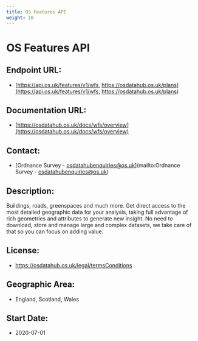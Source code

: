 ```yaml
---
title: OS Features API
weight: 10
---
```


# OS Features API

## Endpoint URL:
 - [https://api.os.uk/features/v1/wfs, https://osdatahub.os.uk/plans](https://api.os.uk/features/v1/wfs, https://osdatahub.os.uk/plans)

## Documentation URL:
 - [https://osdatahub.os.uk/docs/wfs/overview](https://osdatahub.os.uk/docs/wfs/overview)

## Contact:
 - [Ordnance Survey - <osdatahubenquiries@os.uk>](mailto:Ordnance Survey - <osdatahubenquiries@os.uk>)

## Description:
Buildings, roads, greenspaces and much more. Get direct access to the most detailed geographic data for your analysis, taking full advantage of rich geometries and attributes to generate new insight. No need to download, store and manage large and complex datasets, we take care of that so you can focus on adding value.

## License:
 - https://osdatahub.os.uk/legal/termsConditions

## Geographic Area:
 - England, Scotland, Wales

## Start Date:
 - 2020-07-01

